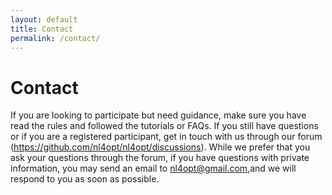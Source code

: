 ```yaml
---
layout: default
title: Contact
permalink: /contact/
---
```


# Contact

If you are looking to participate but need guidance, make sure you have read the rules and followed the tutorials or FAQs. If you still have questions or if you are a registered participant, get in touch with us through our forum (https://github.com/nl4opt/nl4opt/discussions). While we prefer that you ask your questions through the forum, if you have questions with private information, you may send an email to [nl4opt@gmail.com](mailto:nl4opt@gmail.com),and we will respond to you as soon as possible.
